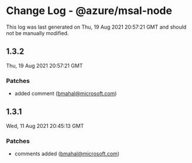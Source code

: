 # Change Log - @azure/msal-node

This log was last generated on Thu, 19 Aug 2021 20:57:21 GMT and should not be manually modified.

<!-- Start content -->

## 1.3.2

Thu, 19 Aug 2021 20:57:21 GMT

### Patches

- added  comment (bmahal@microsoft.com)

## 1.3.1

Wed, 11 Aug 2021 20:45:13 GMT

### Patches

- comments added (bmahal@microsoft.com)
